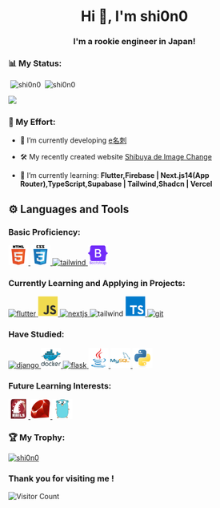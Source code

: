 <h1 align="center">Hi 👋, I'm shi0n0</h1>
<h3 align="center">I'm a rookie engineer in Japan!</h3>

<h3 align="left">📊 My Status:</h3>
<p>&nbsp;<img align="center" src="https://github-stats-shi0n0.vercel.app/api?username=shi0n0&show_icons=true&locale=en" alt="shi0n0" />
&nbsp;<img align="center" src="https://github-stats-shi0n0.vercel.app/api/top-langs/?username=shi0n0&layout=compact" alt="shi0n0" /></p>

![](https://github-profile-summary-cards.vercel.app/api/cards/profile-details?username=shi0n0&theme=vue)

<h3 align="left">💪 My Effort:</h3>

- 🔭 I’m currently developing [e名刺](https://github.com/shi0n0/e-meishi)

- 🛠️ My recently created website [Shibuya de Image Change](https://www.imechen-shibuya.com)
    
- 🌱 I’m currently learning: **Flutter,Firebase | Next.js14(App Router),TypeScript,Supabase | Tailwind,Shadcn | Vercel**

<p>
    
<h2 align="left">⚙ Languages and Tools</h2>
<h3 align="left">Basic Proficiency:</h3>
<p align="left">
    <a href="https://www.w3.org/html/" target="_blank" rel="noreferrer">
        <img src="https://raw.githubusercontent.com/devicons/devicon/master/icons/html5/html5-original-wordmark.svg" alt="html5" width="40" height="40"/>
    </a>
    <a href="https://www.w3schools.com/css/" target="_blank" rel="noreferrer">
        <img src="https://raw.githubusercontent.com/devicons/devicon/master/icons/css3/css3-original-wordmark.svg" alt="css3" width="40" height="40"/>
    </a>
    <a href="https://getbootstrap.com" target="_blank" rel="noreferrer"> <a href="https://tailwindcss.com/" target="_blank" rel="noreferrer">
        <img src="https://www.vectorlogo.zone/logos/tailwindcss/tailwindcss-icon.svg" alt="tailwind" width="40" height="40"/>
    </a> 
    <a>
        <img src="https://raw.githubusercontent.com/devicons/devicon/master/icons/bootstrap/bootstrap-plain-wordmark.svg" alt="bootstrap" width="40" height="40"/>
    </a>
</p>

<h3 align="left">Currently Learning and Applying in Projects:</h3>
<p align="left"> 
     <a href="https://flutter.dev" target="_blank" rel="noreferrer">
         <img src="https://www.vectorlogo.zone/logos/flutterio/flutterio-icon.svg" alt="flutter" width="40" height="40"/>
     </a>
    <a href="https://developer.mozilla.org/en-US/docs/Web/JavaScript" target="_blank" rel="noreferrer">
        <img src="https://raw.githubusercontent.com/devicons/devicon/master/icons/javascript/javascript-original.svg" alt="javascript" width="40" height="40"/>
    </a> 
    <a href="https://nextjs.org/" target="_blank" rel="noreferrer">
        <img src="https://cdn.worldvectorlogo.com/logos/nextjs-2.svg" alt="nextjs" width="40" height="40"/> </a> <a href="https://tailwindcss.com/" target="_blank" rel="noreferrer"> 
    </a>
    <a>
        <img src="https://www.vectorlogo.zone/logos/tailwindcss/tailwindcss-icon.svg" alt="tailwind" width="40" height="40"/>
    </a> 
    <a href="https://www.typescriptlang.org/" target="_blank" rel="noreferrer"> 
        <img src="https://raw.githubusercontent.com/devicons/devicon/master/icons/typescript/typescript-original.svg" alt="typescript" width="40" height="40"/> 
    </a> 
    <a href="https://git-scm.com/" target="_blank" rel="noreferrer">
        <img src="https://www.vectorlogo.zone/logos/git-scm/git-scm-icon.svg" alt="git" width="40" height="40"/> 
    </a>
</p>

<h3 align="left">Have Studied:</h3>
<p align="left">
    <a href="https://www.djangoproject.com/" target="_blank" rel="noreferrer"> 
        <img src="https://cdn.worldvectorlogo.com/logos/django.svg" alt="django" width="40" height="40"/> 
    </a> 
    <a href="https://www.docker.com/" target="_blank" rel="noreferrer"> 
        <img src="https://raw.githubusercontent.com/devicons/devicon/master/icons/docker/docker-original-wordmark.svg" alt="docker" width="40" height="40"/> 
    </a> 
    <a href="https://flask.palletsprojects.com/" target="_blank" rel="noreferrer"> 
        <img src="https://www.vectorlogo.zone/logos/pocoo_flask/pocoo_flask-icon.svg" alt="flask" width="40" height="40"/>
    </a> 
    <a href="https://www.java.com" target="_blank" rel="noreferrer"> 
        <img src="https://raw.githubusercontent.com/devicons/devicon/master/icons/java/java-original.svg" alt="java" width="40" height="40"/>
    </a> 
    <a href="https://www.mysql.com/" target="_blank" rel="noreferrer"> 
        <img src="https://raw.githubusercontent.com/devicons/devicon/master/icons/mysql/mysql-original-wordmark.svg" alt="mysql" width="40" height="40"/> 
    </a>
    <a href="https://www.python.org" target="_blank" rel="noreferrer">
        <img src="https://raw.githubusercontent.com/devicons/devicon/master/icons/python/python-original.svg" alt="python" width="40" height="40"/>
    </a> 
</p>

<h3 ailgn="left">Future Learning Interests:</h3>
<p align="left">
     <a href="https://rubyonrails.org" target="_blank" rel="noreferrer"> 
         <img src="https://raw.githubusercontent.com/devicons/devicon/master/icons/rails/rails-original-wordmark.svg" alt="rails" width="40" height="40"/> 
     </a> 
    <a href="https://www.ruby-lang.org/en/" target="_blank" rel="noreferrer"> 
        <img src="https://raw.githubusercontent.com/devicons/devicon/master/icons/ruby/ruby-original.svg" alt="ruby" width="40" height="40"/> 
    </a>
    <a href="https://golang.org" target="_blank" rel="noreferrer"> 
        <img src="https://raw.githubusercontent.com/devicons/devicon/master/icons/go/go-original.svg" alt="go" width="40" height="40"/>
    </a>
</p>

<h3 align="left">🏆 My Trophy:</h3>
<p align="left">
    <a href="https://github.com/ryo-ma/github-profile-trophy">
        <img src="https://github-profile-trophy.vercel.app/?username=shi0n0" alt="shi0n0" />
    </a> 
</p>

<h3> Thank you for visiting me ! </h3>

  ![Visitor Count](https://profile-counter.glitch.me/shi0n0/count.svg)
